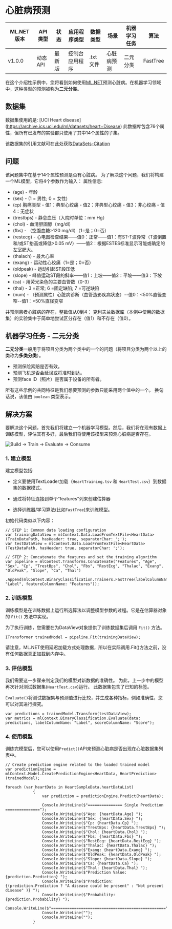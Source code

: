 # 心脏病预测 

| ML.NET 版本 | API 类型          | 状态                        | 应用程序类型    | 数据类型 | 场景            | 机器学习任务                   | 算法                  |
|----------------|-------------------|-------------------------------|-------------|-----------|---------------------|---------------------------|-----------------------------|
| v1.0.0           | 动态 API | 最新版 | 控制台应用程序 | .txt 文件 | 心脏病预测 | 二元分类 | FastTree |

在这个介绍性示例中，您将看到如何使用[ML.NET](https://www.microsoft.com/net/learn/apps/machine-learning-and-ai/ml-dotnet)预测心脏病。在机器学习领域中，这种类型的预测被称为**二元分类**。

## 数据集
数据集使用的是: [UCI Heart disease] (https://archive.ics.uci.edu/ml/datasets/heart+Disease)
此数据库包含76个属性，但所有已发布的实验都只使用了其中14个属性的子集。

该数据集的引用文献可在此处获取[DataSets-Citation](./HeartDiseaseDetection/Data/DATASETS-CITATION.txt)

## 问题
该问题集中在基于14个属性预测是否有心脏病。 为了解决这个问题，我们将构建一个ML模型，它将4个参数作为输入：
属性信息:

* (age) - 年龄
* (sex) -  (1 = 男性; 0 = 女性) 
* (cp)  胸痛类型 - 值1：典型心绞痛 - 值2：非典型心绞痛 - 值3：非心绞痛 - 值4：无症状
* (trestbps) - 静息血压（入院时单位：mm Hg）
* (chol) - 血清胆固醇（mg/dl） 
* (fbs)  - （空腹血糖>120 mg/dl）（1=是；0=否）
* (restecg) - 心电图检查结果——值0：正常——值1：有ST-T波异常（T波倒置和/或ST抬高或降低>0.05 mV）——值2：根据ESTES标准显示可能或确定的左室肥大。
* (thalach) - 最大心率
* (exang) - 运动性心绞痛（1=是；0=否）
* (oldpeak) - 运动引起ST段压低
* (slope) - 峰值运动ST段的斜率——值1：上坡——值2：平坡——值3：下坡 
* (ca) - 用荧光染色的主要血管数（0-3）
* (thal) - 3 =正常; 6 =固定缺陷; 7 =可逆缺陷
* (num) - （预测属性）心脏病诊断（血管造影疾病状态）--值0：<50%直径变窄--值1：>50%直径变窄

并预测患者心脏病的存在，整数值从0到4：
克利夫兰数据库（本例中使用的数据集）的实验集中于简单地尝试区分存在（值1）和不存在（值0）。 


## 机器学习任务 - 二元分类
**二元分类**一般用于将项目分类为两个类中的一个的问题（将项目分类为两个以上的类称为**多类分类**）。

* 预测保险索赔是否有效。
* 预测飞机是否会延误或将准时到达。
* 预测face ID（照片）是否属于设备的所有者。

所有这些示例的共同特征是我们想要预测的参数只能采用两个值中的一个。 换句话说，该值由 `boolean` 类型表示。

## 解决方案
要解决这个问题，首先我们将建立一个机器学习模型。然后，我们将在现有数据上训练模型，评估其有多好，最后我们将使用该模型来预测心脏病是否存在。

![Build -> Train -> Evaluate -> Consume](../shared_content/modelpipeline.png)

### 1. 建立模型

建立模型包括: 

* 定义要使用TextLoader加载（`HeartTraining.tsv` 和 `HeartTest.csv`）到数据集的数据模式。

* 通过将特征连接到单个“features”列来创建估算器

* 选择训练器/学习算法(比如`FastTree`)来训练模型。

初始代码类似以下内容：

```CSharp
// STEP 1: Common data loading configuration
var trainingDataView = mlContext.Data.LoadFromTextFile<HeartData>(TrainDataPath, hasHeader: true, separatorChar: ';');
var testDataView = mlContext.Data.LoadFromTextFile<HeartData>(TestDataPath, hasHeader: true, separatorChar: ';');

// STEP 2: Concatenate the features and set the training algorithm
var pipeline = mlContext.Transforms.Concatenate("Features", "Age", "Sex", "Cp", "TrestBps", "Chol", "Fbs", "RestEcg", "Thalac", "Exang", "OldPeak", "Slope", "Ca", "Thal")
                .Append(mlContext.BinaryClassification.Trainers.FastTree(labelColumnName: "Label", featureColumnName: "Features"));                         

```

### 2. 训练模型
训练模型是在训练数据上运行所选算法以调整模型参数的过程。它是在估算器对象的 `Fit()` 方法中实现。

为了执行训练，您需要在为DataView对象提供了训练数据集后调用 `Fit()` 方法。

```CSharp
ITransformer trainedModel = pipeline.Fit(trainingDataView);
```

请注意，ML.NET使用延迟加载方式处理数据，所以在实际调用.Fit()方法之前，没有任何数据真正加载到内存中。

### 3. 评估模型

我们需要这一步骤来判定我们的模型对新数据的准确性。 为此，上一步中的模型再次针对测试数据集(`HeartTest.csv`)运行。 此数据集包含了已知的标签。

`Evaluate()`将测试数据集与预测值进行比较，并生成各种指标，例如准确性，您可以对其进行探究。 

```CSharp
var predictions = trainedModel.Transform(testDataView);
var metrics = mlContext.BinaryClassification.Evaluate(data: predictions, labelColumnName: "Label", scoreColumnName: "Score");
```

### 4. 使用模型

训练完模型后，您可以使用`Predict()`API来预测心脏病是否出现在心脏数据集列表中。

```CSharp
// Create prediction engine related to the loaded trained model
var predictionEngine = mlContext.Model.CreatePredictionEngine<HeartData, HeartPrediction>(trainedModel);                   

foreach (var heartData in HeartSampleData.heartDataList)
            {
                var prediction = predictionEngine.Predict(heartData);

                Console.WriteLine($"=============== Single Prediction  ===============");
                Console.WriteLine($"Age: {heartData.Age} ");
                Console.WriteLine($"Sex: {heartData.Sex} ");
                Console.WriteLine($"Cp: {heartData.Cp} ");
                Console.WriteLine($"TrestBps: {heartData.TrestBps} ");
                Console.WriteLine($"Chol: {heartData.Chol} ");
                Console.WriteLine($"Fbs: {heartData.Fbs} ");
                Console.WriteLine($"RestEcg: {heartData.RestEcg} ");
                Console.WriteLine($"Thalac: {heartData.Thalac} ");
                Console.WriteLine($"Exang: {heartData.Exang} ");
                Console.WriteLine($"OldPeak: {heartData.OldPeak} ");
                Console.WriteLine($"Slope: {heartData.Slope} ");
                Console.WriteLine($"Ca: {heartData.Ca} ");
                Console.WriteLine($"Thal: {heartData.Thal} ");
                Console.WriteLine($"Prediction Value: {prediction.Prediction} ");
                Console.WriteLine($"Prediction: {(prediction.Prediction ? "A disease could be present" : "Not present disease" )} ");
                Console.WriteLine($"Probability: {prediction.Probability} ");
                Console.WriteLine($"==================================================");
                Console.WriteLine("");
                Console.WriteLine("");
            }

```


